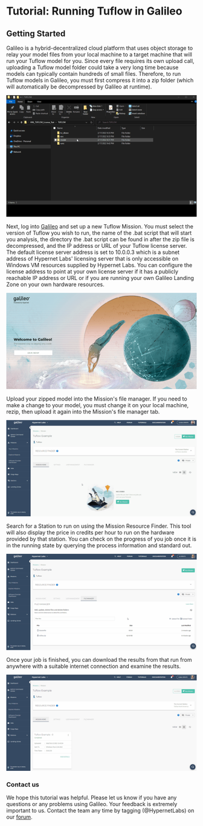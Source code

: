 # Tutorial: Running Tuflow in Galileo

## Getting Started

Galileo is a hybrid-decentralized cloud platform that uses object storage to relay your model files from your local machine to
a target machine that will run your Tuflow model for you. Since every file requires its own upload call, uploading a Tuflow
model folder could take a very long time because models can typically contain hundreds of small files. Therefore, to run Tuflow
models in Galileo, you must first compress it into a zip folder (which will automatically be decompressed by Galileo at runtime). 

![Zip up your Tuflow model](images/tuflow/tuflow-model-compression.gif)

Next, log into [Galileo](https://galileo.hypernetlabs.io) and set up a new Tuflow Mission. You must select the version of
Tuflow you wish to run, the name of the .bat script that will start you analysis, the directory the .bat script can be found
in after the zip file is decompressed, and the IP address or URL of your Tuflow license server. The default license server
address is set to 10.0.0.3 which is a subnet address of Hypernet Labs' licensing server that is only accessible on Windows VM
resources supplied by Hypernet Labs. You can configure the license address to point at your own license server if it has 
a publicly reachable IP address or URL or if you are running your own Galileo Landing Zone on your own hardware resources.

![Make a Tuflow mission](images/tuflow/tuflow-mission-setup.gif)

Upload your zipped model into the Mission's file manager. If you need to make a change to your model, you must change it on 
your local machine, rezip, then upload it again into the Mission's file manager tab.

![Upload your zipped Tuflow model](images/tuflow/tuflow-model-upload.gif)

Search for a Station to run on using the Mission Resource Finder. This tool will also display the price in credits per hour
to run on the hardware provided by that station. You can check on the progress of you job once it is in the running state by 
querying the process information and standard out. 

![Find a station to run on](images/tuflow/tuflow-station-select.gif)

Once your job is finished, you can download the results from that run from anywhere with a suitable internet connection and
examine the results.

![Retrieve your results](images/tuflow/tuflow-results-download.gif)

### Contact us

We hope this tutorial was helpful. Please let us know if you have any questions or any problems using Galileo. Your feedback is extremely important to us. Contact the team any time by tagging (@HypernetLabs) on our [forum](https://galileo-forum.hypernetlabs.io).
